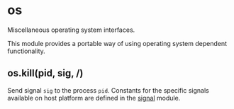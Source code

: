 # os

Miscellaneous operating system interfaces.

This module provides a portable way of using operating system dependent functionality.

## os.kill(pid, sig, /)

Send signal `sig` to the process `pid`. Constants for the specific signals available on
host platform are defined in the [signal](signal.md) module.